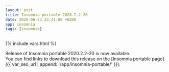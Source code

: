 ```yaml
---
layout: post
title: Insomnia portable 2020.2.2-20
date: 2020-06-23 22:41:00 +0200
app: insomnia
tags: [insomnia]
---
```

{% include vars.html %}

Release of Insomnia portable 2020.2.2-20 is now available.<br />
You can find links to download this release on the [Insomnia portable page]({{ var_seo_url | append: '/app/insomnia-portable/' }}).
